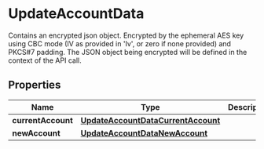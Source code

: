 

# UpdateAccountData

Contains an encrypted json object. Encrypted by the ephemeral AES key using CBC mode (IV as provided in 'Iv', or zero if none provided) and PKCS#7 padding.  The JSON object being encrypted will be defined in the context of the API call.

## Properties

| Name | Type | Description | Notes |
|------------ | ------------- | ------------- | -------------|
|**currentAccount** | [**UpdateAccountDataCurrentAccount**](UpdateAccountDataCurrentAccount.md) |  |  [optional] |
|**newAccount** | [**UpdateAccountDataNewAccount**](UpdateAccountDataNewAccount.md) |  |  [optional] |



